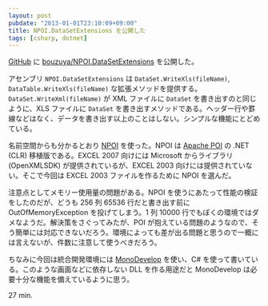 ```yaml
---
layout: post
pubdate: "2013-01-01T23:10:09+09:00"
title: NPOI.DataSetExtensions を公開した
tags: [csharp, dotnet]
---
```

[GitHub][] に [bouzuya/NPOI.DataSetExtensions][] を公開した。

アセンブリ `NPOI.DataSetExtensions` は `DataSet.WriteXls(fileName)`, `DataTable.WriteXls(fileName)` な拡張メソッドを提供する。`DataSet.WriteXml(fileName)` が XML ファイルに `DataSet` を書き出すのと同じように、XLS ファイルに `DataSet` を書き出すメソッドである。ヘッダー行や罫線などはなく、データを書き出す以上のことはしない。シンプルな機能にとどめている。

名前空間からも分かるとおり [NPOI][] を使った。NPOI は [Apache POI][] の .NET (CLR) 移植版である。EXCEL 2007 向けには Microsoft からライブラリ (OpenXMLSDK) が提供されているが、EXCEL 2003 向けには提供されていない。そこで今回は EXCEL 2003 ファイルを作るために NPOI を選んだ。

注意点としてメモリー使用量の問題がある。NPOI を使うにあたって性能の検証をしたのだが、どうも 256 列 65536 行だと書き出す前に OutOfMemoryException を投げてしまう。1 列 10000 行でもぼくの環境ではダメなようだ。解決策をさぐってみたが、POI が抱えている問題のようなので、そう簡単には対応できないだろう。環境によっても差が出る問題と思うので一概には言えないが、件数に注意して使うべきだろう。

ちなみに今回は統合開発環境には [MonoDevelop][] を使い、C# を使って書いている。このような画面などに依存しない DLL を作る用途だと MonoDevelop は必要十分な機能を備えているように思う。

27 min.

[bouzuya/NPOI.DataSetExtensions]: https://github.com/bouzuya/NPOI.DataSetExtensions
[GitHub]: https://github.com/
[NPOI]: http://npoi.codeplex.com/
[Apache POI]: http://poi.apache.org/
[MonoDevelop]: http://monodevelop.com/

